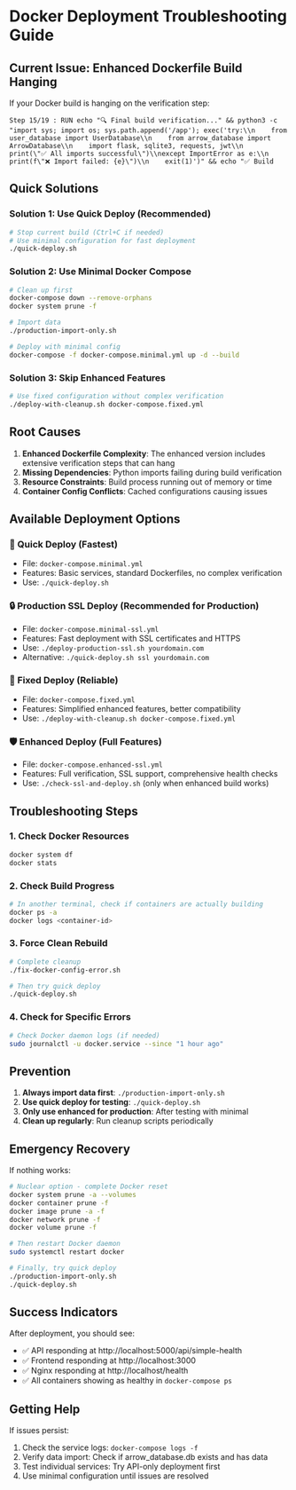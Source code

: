 # Docker Deployment Troubleshooting Guide

## Current Issue: Enhanced Dockerfile Build Hanging

If your Docker build is hanging on the verification step:

```
Step 15/19 : RUN echo "🔍 Final build verification..." && python3 -c "import sys; import os; sys.path.append('/app'); exec('try:\\n    from user_database import UserDatabase\\n    from arrow_database import ArrowDatabase\\n    import flask, sqlite3, requests, jwt\\n    print(\"✅ All imports successful\")\\nexcept ImportError as e:\\n    print(f\"❌ Import failed: {e}\")\\n    exit(1)')" && echo "✅ Build
```

## Quick Solutions

### Solution 1: Use Quick Deploy (Recommended)
```bash
# Stop current build (Ctrl+C if needed)
# Use minimal configuration for fast deployment
./quick-deploy.sh
```

### Solution 2: Use Minimal Docker Compose
```bash
# Clean up first
docker-compose down --remove-orphans
docker system prune -f

# Import data
./production-import-only.sh

# Deploy with minimal config
docker-compose -f docker-compose.minimal.yml up -d --build
```

### Solution 3: Skip Enhanced Features
```bash
# Use fixed configuration without complex verification
./deploy-with-cleanup.sh docker-compose.fixed.yml
```

## Root Causes

1. **Enhanced Dockerfile Complexity**: The enhanced version includes extensive verification steps that can hang
2. **Missing Dependencies**: Python imports failing during build verification
3. **Resource Constraints**: Build process running out of memory or time
4. **Container Config Conflicts**: Cached configurations causing issues

## Available Deployment Options

### 🚀 Quick Deploy (Fastest)
- File: `docker-compose.minimal.yml`
- Features: Basic services, standard Dockerfiles, no complex verification
- Use: `./quick-deploy.sh`

### 🔒 Production SSL Deploy (Recommended for Production)
- File: `docker-compose.minimal-ssl.yml`
- Features: Fast deployment with SSL certificates and HTTPS
- Use: `./deploy-production-ssl.sh yourdomain.com`
- Alternative: `./quick-deploy.sh ssl yourdomain.com`

### 🔧 Fixed Deploy (Reliable)
- File: `docker-compose.fixed.yml`
- Features: Simplified enhanced features, better compatibility
- Use: `./deploy-with-cleanup.sh docker-compose.fixed.yml`

### 🛡️ Enhanced Deploy (Full Features)
- File: `docker-compose.enhanced-ssl.yml`
- Features: Full verification, SSL support, comprehensive health checks
- Use: `./check-ssl-and-deploy.sh` (only when enhanced build works)

## Troubleshooting Steps

### 1. Check Docker Resources
```bash
docker system df
docker stats
```

### 2. Check Build Progress
```bash
# In another terminal, check if containers are actually building
docker ps -a
docker logs <container-id>
```

### 3. Force Clean Rebuild
```bash
# Complete cleanup
./fix-docker-config-error.sh

# Then try quick deploy
./quick-deploy.sh
```

### 4. Check for Specific Errors
```bash
# Check Docker daemon logs (if needed)
sudo journalctl -u docker.service --since "1 hour ago"
```

## Prevention

1. **Always import data first**: `./production-import-only.sh`
2. **Use quick deploy for testing**: `./quick-deploy.sh`
3. **Only use enhanced for production**: After testing with minimal
4. **Clean up regularly**: Run cleanup scripts periodically

## Emergency Recovery

If nothing works:
```bash
# Nuclear option - complete Docker reset
docker system prune -a --volumes
docker container prune -f
docker image prune -a -f
docker network prune -f
docker volume prune -f

# Then restart Docker daemon
sudo systemctl restart docker

# Finally, try quick deploy
./production-import-only.sh
./quick-deploy.sh
```

## Success Indicators

After deployment, you should see:
- ✅ API responding at http://localhost:5000/api/simple-health
- ✅ Frontend responding at http://localhost:3000
- ✅ Nginx responding at http://localhost/health
- ✅ All containers showing as healthy in `docker-compose ps`

## Getting Help

If issues persist:
1. Check the service logs: `docker-compose logs -f`
2. Verify data import: Check if arrow_database.db exists and has data
3. Test individual services: Try API-only deployment first
4. Use minimal configuration until issues are resolved